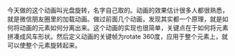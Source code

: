今天做的这个动画叫光盘旋转，名字自己取的。动画的效果估计很多人都很熟悉，就是微信朋友圈里的加载动画。做过前面几个动画，发现其实都一个原理，就是如何将动画的元素如何分离出来。这个动画的实现也很简单，关键点在于如何将元素拼凑成风车形状。然后定义动画的关键帧为rotate 360度，应用于整个元素上，就可以使整个元素旋转起来。